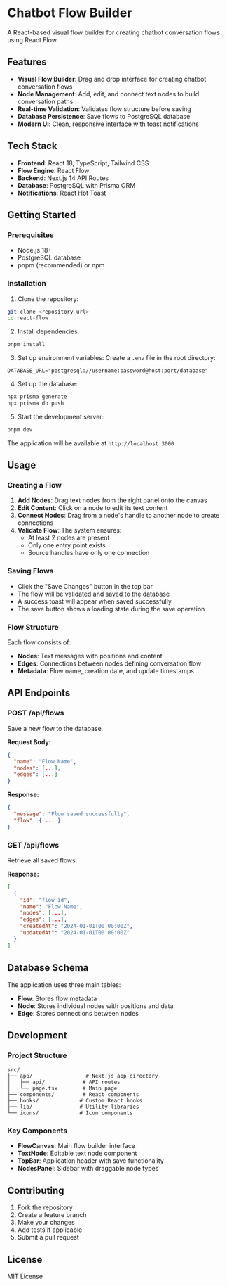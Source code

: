 # Chatbot Flow Builder

A React-based visual flow builder for creating chatbot conversation flows using React Flow.

## Features

- **Visual Flow Builder**: Drag and drop interface for creating chatbot conversation flows
- **Node Management**: Add, edit, and connect text nodes to build conversation paths
- **Real-time Validation**: Validates flow structure before saving
- **Database Persistence**: Save flows to PostgreSQL database
- **Modern UI**: Clean, responsive interface with toast notifications

## Tech Stack

- **Frontend**: React 18, TypeScript, Tailwind CSS
- **Flow Engine**: React Flow
- **Backend**: Next.js 14 API Routes
- **Database**: PostgreSQL with Prisma ORM
- **Notifications**: React Hot Toast

## Getting Started

### Prerequisites

- Node.js 18+
- PostgreSQL database
- pnpm (recommended) or npm

### Installation

1. Clone the repository:

```bash
git clone <repository-url>
cd react-flow
```

2. Install dependencies:

```bash
pnpm install
```

3. Set up environment variables:
   Create a `.env` file in the root directory:

```env
DATABASE_URL="postgresql://username:password@host:port/database"
```

4. Set up the database:

```bash
npx prisma generate
npx prisma db push
```

5. Start the development server:

```bash
pnpm dev
```

The application will be available at `http://localhost:3000`

## Usage

### Creating a Flow

1. **Add Nodes**: Drag text nodes from the right panel onto the canvas
2. **Edit Content**: Click on a node to edit its text content
3. **Connect Nodes**: Drag from a node's handle to another node to create connections
4. **Validate Flow**: The system ensures:
   - At least 2 nodes are present
   - Only one entry point exists
   - Source handles have only one connection

### Saving Flows

- Click the "Save Changes" button in the top bar
- The flow will be validated and saved to the database
- A success toast will appear when saved successfully
- The save button shows a loading state during the save operation

### Flow Structure

Each flow consists of:

- **Nodes**: Text messages with positions and content
- **Edges**: Connections between nodes defining conversation flow
- **Metadata**: Flow name, creation date, and update timestamps

## API Endpoints

### POST /api/flows

Save a new flow to the database.

**Request Body:**

```json
{
  "name": "Flow Name",
  "nodes": [...],
  "edges": [...]
}
```

**Response:**

```json
{
  "message": "Flow saved successfully",
  "flow": { ... }
}
```

### GET /api/flows

Retrieve all saved flows.

**Response:**

```json
[
  {
    "id": "flow_id",
    "name": "Flow Name",
    "nodes": [...],
    "edges": [...],
    "createdAt": "2024-01-01T00:00:00Z",
    "updatedAt": "2024-01-01T00:00:00Z"
  }
]
```

## Database Schema

The application uses three main tables:

- **Flow**: Stores flow metadata
- **Node**: Stores individual nodes with positions and data
- **Edge**: Stores connections between nodes

## Development

### Project Structure

```
src/
├── app/                 # Next.js app directory
│   ├── api/            # API routes
│   └── page.tsx        # Main page
├── components/         # React components
├── hooks/             # Custom React hooks
├── lib/               # Utility libraries
└── icons/             # Icon components
```

### Key Components

- **FlowCanvas**: Main flow builder interface
- **TextNode**: Editable text node component
- **TopBar**: Application header with save functionality
- **NodesPanel**: Sidebar with draggable node types

## Contributing

1. Fork the repository
2. Create a feature branch
3. Make your changes
4. Add tests if applicable
5. Submit a pull request

## License

MIT License
